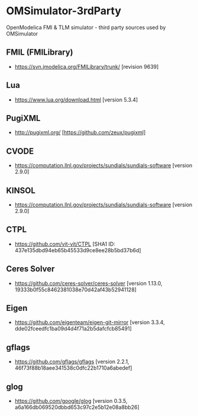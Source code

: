 # OMSimulator-3rdParty

OpenModelica FMI &amp; TLM simulator - third party sources used by OMSimulator

## FMIL (FMILibrary)

- https://svn.jmodelica.org/FMILibrary/trunk/ [revision 9639]

## Lua

- https://www.lua.org/download.html [version 5.3.4]

## PugiXML

- http://pugixml.org/ [https://github.com/zeux/pugixml]

## CVODE

- https://computation.llnl.gov/projects/sundials/sundials-software [version 2.9.0]

## KINSOL

- https://computation.llnl.gov/projects/sundials/sundials-software [version 2.9.0]

## CTPL

- https://github.com/vit-vit/CTPL [SHA1 ID: 437e135dbd94eb65b45533d9ce8ee28b5bd37b6d]

## Ceres Solver

- https://github.com/ceres-solver/ceres-solver [version 1.13.0, 19333b0f55c8462381038e70d42af43b52941128]

## Eigen

- https://github.com/eigenteam/eigen-git-mirror [version 3.3.4, dde02fceedfc1ba09d4d4f71a2b5dafcfcb85491]

## gflags

- https://github.com/gflags/gflags [version 2.2.1, 46f73f88b18aee341538c0dfc22b1710a6abedef]

## glog

- https://github.com/google/glog [version 0.3.5, a6a166db069520dbbd653c97c2e5b12e08a8bb26]
